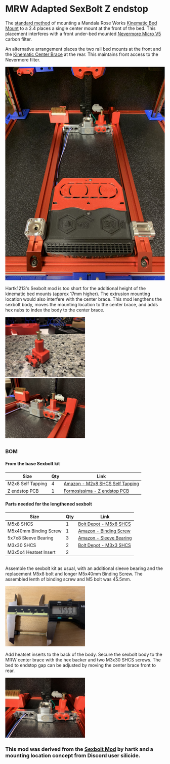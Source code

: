 # MRW Adapted SexBolt Z endstop 

The [standard method](https://cdn.shopify.com/s/files/1/0608/5135/5901/files/My_observation_of_Mandala_Rose_Works_Voron_pre-production-kinematics.pdf?v=1639838120) of mounting a Mandala Rose Works [Kinematic Bed Mount](https://mandalaroseworks.com/products/matched-height-kinematic-kit?variant=42044335685885) to a 2.4 places a single center mount at the front of the bed.  This placement interferes with a front under-bed mounted [Nevermore Micro V5](https://github.com/nevermore3d/Nevermore_Micro) carbon filter.

An alternative arrangement places the two rail bed mounts at the front and the [Kinematic Center Brace](https://mandalaroseworks.com/products/kinematic-center-brace-for-voron-2-4?variant=42450938233085)
at the rear.  This maintains front access to the Nevermore filter.

![1](Images/1.jpeg) 

Hartk1213's Sexbolt mod is too short for the additional height of the kinematic bed mounts (approx 17mm higher).  The extrusion mounting location would also interfere with the center brace.  This mod lengthens the sexbolt body, moves the mounting location to the center brace, and adds hex nubs to index the body to the center brace.

<img src="Images/2.jpeg" width="50%" height="50%">
<img src="Images/3.jpeg" width="50%" height="50%">

##

### BOM
#### From the base Sexbolt kit
|Size|Qty|Link|
|---|---|---|			
|M2x8 Self Tapping|4|[Amazon - M2x8 SHCS Self Tapping](https://www.amazon.com/dp/B00YBMRAH4)|		
|Z endstop PCB | 1 | [Formosissima - Z endstop PCB](https://deepfriedhero.in/products/z-endstop-pcb-for-voron-v2-4)|

#### Parts needed for the lengthened sexbolt
|Size|Qty|Link|
|---|---|---|			
|M5x8 SHCS|1|[Bolt Depot - M5x8 SHCS](https://www.boltdepot.com/Product-Details.aspx?product=6518)|
|M5x40mm Binding Screw|1|[Amazon - Binding Screw](https://www.amazon.com/dp/B07GSQGZQX)|
|5x7x8 Sleeve Bearing|3|[Amazon - Sleeve Bearing](https://www.amazon.com/dp/B07JLVRYKT)|
|M3x30 SHCS|2|[Bolt Depot - M3x3 SHCS](https://www.boltdepot.com/Product-Details.aspx?product=6518)|
|M3x5x4 Heatset Insert|2||

##

Assemble the sexbolt kit as usual, with an additional sleeve bearing and the replacement M5x8 bolt and longer M5x40mm Binding Screw.  The assembled lenth of binding screw and M5 bolt was 45.5mm.

<img src="Images/5.jpeg" width="50%" height="50%">

Add heatset inserts to the back of the body.  Secure the sexbolt body to the MRW center brace with the hex backer and two M3x30 SHCS screws.  The bed to endstop gap can be adjusted by moving the center brace front to rear.

<img src="Images/4.jpeg" width="50%" height="50%">

### This mod was derived from the [Sexbolt Mod](https://github.com/VoronDesign/VoronUsers/tree/master/printer_mods/hartk1213/Voron2.4_SexBolt_ZEndstop) by hartk and a mounting location concept from Discord user silicide. 

